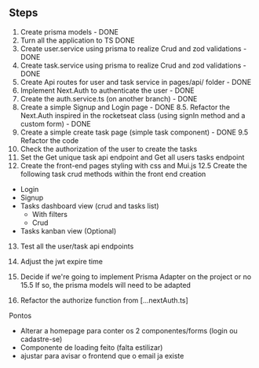 ## Steps

1. Create prisma models - DONE
2. Turn all the application to TS DONE
3. Create user.service using prisma to realize Crud and zod validations - DONE
4. Create task.service using prisma to realize Crud and zod validations - DONE
5. Create Api routes for user and task service in pages/api/ folder - DONE
6. Implement Next.Auth to authenticate the user - DONE
7. Create the auth.service.ts (on another branch) - DONE
8. Create a simple Signup and Login page - DONE
   8.5. Refactor the Next.Auth inspired in the rocketseat class (using signIn method and a custom form) - DONE
9. Create a simple create task page (simple task component) - DONE
   9.5 Refactor the code
10. Check the authorization of the user to create the tasks
11. Set the Get unique task api endpoint and Get all users tasks endpoint
12. Create the front-end pages styling with css and Mui.js
    12.5 Create the following task crud methods within the front end creation

- Login
- Signup
- Tasks dashboard view (crud and tasks list)
  - With filters
  - Crud
- Tasks kanban view (Optional)

13. Test all the user/task api endpoints

14. Adjust the jwt expire time
15. Decide if we're going to implement Prisma Adapter on the project or no
    15.5 If so, the prisma models will need to be adapted
16. Refactor the authorize function from [...nextAuth.ts]

Pontos

- Alterar a homepage para conter os 2 componentes/forms (login ou cadastre-se)
- Componente de loading feito (falta estilizar)
- ajustar para avisar o frontend que o email ja existe
